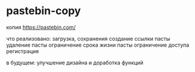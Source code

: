 # pastebin-copy

копия https://pastebin.com/

что реализовано:
  загрузка, сохранения создание ссылки пасты
  удаление пасты
  ограничение срока жизни пасты
  ограничение доступа
  регистрация


в будущем:
  улучшение дизайна и доработка функций
  

